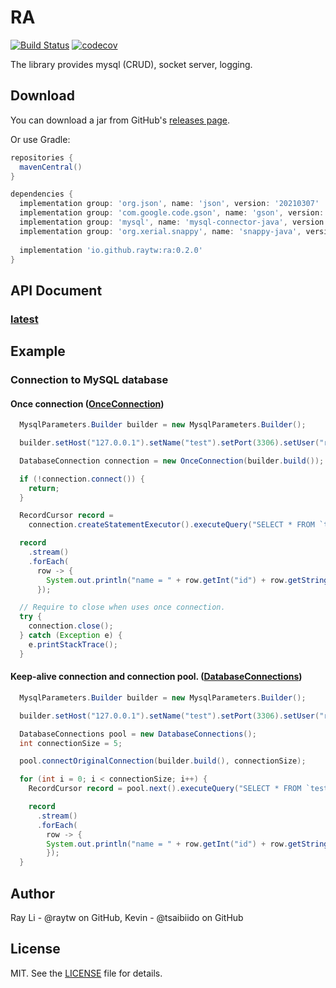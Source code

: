 # RA
[![Build Status](https://travis-ci.com/RayTW/RA.svg?branch=ci)](https://travis-ci.com/RayTW/RA)
[![codecov](https://codecov.io/gh/RayTW/RA/branch/ci2/graph/badge.svg?token=QVO57XPZRK)](https://codecov.io/gh/RayTW/RA)

The library provides mysql (CRUD), socket server, logging.

## Download

You can download a jar from GitHub's [releases page](https://github.com/RayTW/RA/releases).

Or use Gradle:

```gradle
repositories {
  mavenCentral()
}

dependencies {
  implementation group: 'org.json', name: 'json', version: '20210307'
  implementation group: 'com.google.code.gson', name: 'gson', version: '2.8.7'
  implementation group: 'mysql', name: 'mysql-connector-java', version: '5.1.48'
  implementation group: 'org.xerial.snappy', name: 'snappy-java', version: '1.1.8.4'
  
  implementation 'io.github.raytw:ra:0.2.0'
}
```

## API Document 
### [latest](https://raytw.github.io/RA/)

## Example
### Connection to MySQL database
#### Once connection ([OnceConnection](https://raytw.github.io/RA/ra/db/connection/OnceConnection.html))
```java
  MysqlParameters.Builder builder = new MysqlParameters.Builder();

  builder.setHost("127.0.0.1").setName("test").setPort(3306).setUser("ray").setPassword("raypwd");

  DatabaseConnection connection = new OnceConnection(builder.build());

  if (!connection.connect()) {
    return;
  }

  RecordCursor record =
    connection.createStatementExecutor().executeQuery("SELECT * FROM `test_table`");

  record
    .stream()
    .forEach(
      row -> {
        System.out.println("name = " + row.getInt("id") + row.getString("name"));
      });

  // Require to close when uses once connection.
  try {
    connection.close();
  } catch (Exception e) {
    e.printStackTrace();
  }
```

#### Keep-alive connection and connection pool. ([DatabaseConnections](https://raytw.github.io/RA/ra/db/DatabaseConnections.html))
```java
  MysqlParameters.Builder builder = new MysqlParameters.Builder();

  builder.setHost("127.0.0.1").setName("test").setPort(3306).setUser("ray").setPassword("raypwd");

  DatabaseConnections pool = new DatabaseConnections();
  int connectionSize = 5;

  pool.connectOriginalConnection(builder.build(), connectionSize);

  for (int i = 0; i < connectionSize; i++) {
    RecordCursor record = pool.next().executeQuery("SELECT * FROM `test_table`");

    record
      .stream()
      .forEach(
        row -> {
        System.out.println("name = " + row.getInt("id") + row.getString("name"));
        });
  }
```

## Author

Ray Li - @raytw on GitHub, Kevin - @tsaibiido on GitHub

## License

MIT. See the [LICENSE](https://raw.githubusercontent.com/RayTW/RA/main/LICENSE) file for details.

